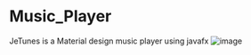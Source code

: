 # Music_Player
JeTunes is a Material design music player using javafx
![image](https://cloud.githubusercontent.com/assets/17766221/22081798/5b1fd574-ddc5-11e6-8d2f-ffc4098ce4e7.png)
